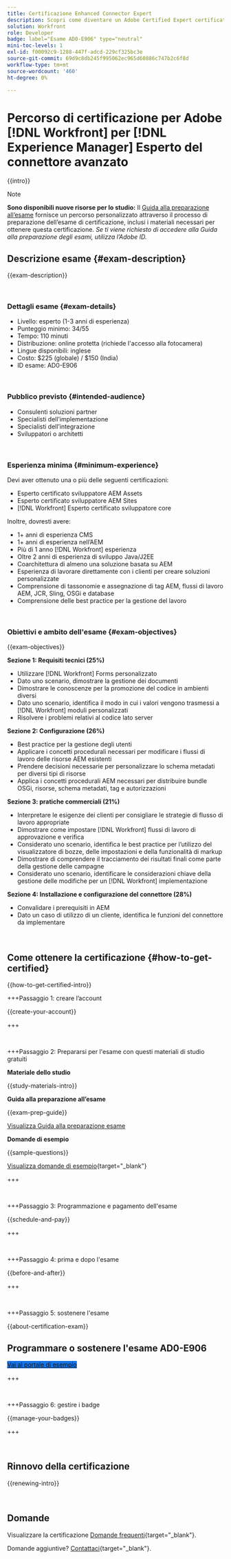 ```yaml
---
title: Certificazione Enhanced Connector Expert
description: Scopri come diventare un Adobe Certified Expert certificato in Adobe [!DNL Workfront] per [!DNL Experience Manager]
solution: Workfront
role: Developer
badge: label="Esame AD0-E906" type="neutral"
mini-toc-levels: 1
exl-id: f00092c9-1288-447f-adcd-229cf325bc3e
source-git-commit: 69d9c8db245f995062ec965d60886c747b2c6f8d
workflow-type: tm+mt
source-wordcount: '460'
ht-degree: 0%

---
```


# Percorso di certificazione per Adobe [!DNL Workfront] per [!DNL Experience Manager] Esperto del connettore avanzato

{{intro}}

>[!NOTE]
>
>**Sono disponibili nuove risorse per lo studio:** Il [Guida alla preparazione all’esame](https://app.rockinfo.com/courses/playScorm/615) fornisce un percorso personalizzato attraverso il processo di preparazione dell’esame di certificazione, inclusi i materiali necessari per ottenere questa certificazione. _Se ti viene richiesto di accedere alla Guida alla preparazione degli esami, utilizza l’Adobe ID._

## Descrizione esame {#exam-description}

{{exam-description}}

<br>

### Dettagli esame {#exam-details}

* Livello: esperto (1-3 anni di esperienza)
* Punteggio minimo: 34/55
* Tempo: 110 minuti
* Distribuzione: online protetta (richiede l&#39;accesso alla fotocamera)
* Lingue disponibili: inglese
* Costo: $225 (globale) / $150 (India)
* ID esame: AD0-E906

<br>

### Pubblico previsto {#intended-audience}

* Consulenti soluzioni partner
* Specialisti dell’implementazione
* Specialisti dell’integrazione
* Sviluppatori o architetti

<br>

### Esperienza minima {#minimum-experience}

Devi aver ottenuto una o più delle seguenti certificazioni:

* Esperto certificato sviluppatore AEM Assets
* Esperto certificato sviluppatore AEM Sites
* [!DNL Workfront] Esperto certificato sviluppatore core

Inoltre, dovresti avere:

* 1+ anni di esperienza CMS
* 1+ anni di esperienza nell’AEM
* Più di 1 anno [!DNL Workfront] esperienza
* Oltre 2 anni di esperienza di sviluppo Java/J2EE
* Coarchitettura di almeno una soluzione basata su AEM
* Esperienza di lavorare direttamente con i clienti per creare soluzioni personalizzate
* Comprensione di tassonomie e assegnazione di tag AEM, flussi di lavoro AEM, JCR, Sling, OSGi e database
* Comprensione delle best practice per la gestione del lavoro

<br>

### Obiettivi e ambito dell&#39;esame {#exam-objectives}

{{exam-objectives}}

**Sezione 1: Requisiti tecnici (25%)**

* Utilizzare [!DNL Workfront] Forms personalizzato
* Dato uno scenario, dimostrare la gestione dei documenti
* Dimostrare le conoscenze per la promozione del codice in ambienti diversi
* Dato uno scenario, identifica il modo in cui i valori vengono trasmessi a [!DNL Workfront] moduli personalizzati
* Risolvere i problemi relativi al codice lato server

**Sezione 2: Configurazione (26%)**

* Best practice per la gestione degli utenti
* Applicare i concetti procedurali necessari per modificare i flussi di lavoro delle risorse AEM esistenti
* Prendere decisioni necessarie per personalizzare lo schema metadati per diversi tipi di risorse
* Applica i concetti procedurali AEM necessari per distribuire bundle OSGi, risorse, schema metadati, tag e autorizzazioni

**Sezione 3: pratiche commerciali (21%)**

* Interpretare le esigenze dei clienti per consigliare le strategie di flusso di lavoro appropriate
* Dimostrare come impostare [!DNL Workfront] flussi di lavoro di approvazione e verifica
* Considerato uno scenario, identifica le best practice per l’utilizzo del visualizzatore di bozze, delle impostazioni e della funzionalità di markup
* Dimostrare di comprendere il tracciamento dei risultati finali come parte della gestione delle campagne
* Considerato uno scenario, identificare le considerazioni chiave della gestione delle modifiche per un [!DNL Workfront] implementazione

**Sezione 4: Installazione e configurazione del connettore (28%)**

* Convalidare i prerequisiti in AEM
* Dato un caso di utilizzo di un cliente, identifica le funzioni del connettore da implementare

<br>

## Come ottenere la certificazione {#how-to-get-certified}

{{how-to-get-certified-intro}}

+++Passaggio 1: creare l’account

{{create-your-account}}

+++

<br>

+++Passaggio 2: Prepararsi per l&#39;esame con questi materiali di studio gratuiti

**Materiale dello studio**

{{study-materials-intro}}

**Guida alla preparazione all’esame**

{{exam-prep-guide}}

[Visualizza Guida alla preparazione esame](https://app.rockinfo.com/courses/playScorm/615)

**Domande di esempio**

{{sample-questions}}

[Visualizza domande di esempio](https://scorpion.caveon.com/launchpad/ad3-e906-adobe-workfront-for-experience-manager-enhanced-connector-certified-expert-sample-questions){target="_blank"}

+++

<br>

+++Passaggio 3: Programmazione e pagamento dell&#39;esame

{{schedule-and-pay}}

+++

<br>

+++Passaggio 4: prima e dopo l&#39;esame

{{before-and-after}}

+++

<br>

+++Passaggio 5: sostenere l&#39;esame

{{about-certification-exam}}

## Programmare o sostenere l&#39;esame AD0-E906

<a href="https://www.certmetrics.com/adobe/candidate/examity_sso.aspx?eid=AD0-E906" target="_blank" class="spectrum-Button spectrum-Button--fill spectrum-Button--accent spectrum-Button--sizeM is-margin-bottom-big-big at-element-click-tracking" style="background-color:#1473E6">

<span class="spectrum-Button-label has-no-wrap">
   Vai al portale di esempio
</span>
</a>

+++

<br>

+++Passaggio 6: gestire i badge

{{manage-your-badges}}

+++

<br>

## Rinnovo della certificazione

{{renewing-intro}}

<br>

## Domande

Visualizzare la certificazione [Domande frequenti](https://experienceleague.adobe.com/docs/certification/certification/faq.html){target="_blank"}.

Domande aggiuntive? [Contattaci](mailto:certif@adobe.com){target="_blank"}.